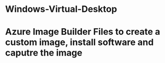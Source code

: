 # Windows-Virtual-Desktop
# Azure Image Builder Files to create a custom image, install software and caputre the image